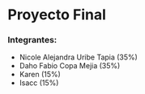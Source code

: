 # Proyecto Final
### Integrantes:
* Nicole Alejandra Uribe Tapia (35%)
* Daho Fabio Copa Mejia (35%)
* Karen (15%)
* Isacc (15%)

